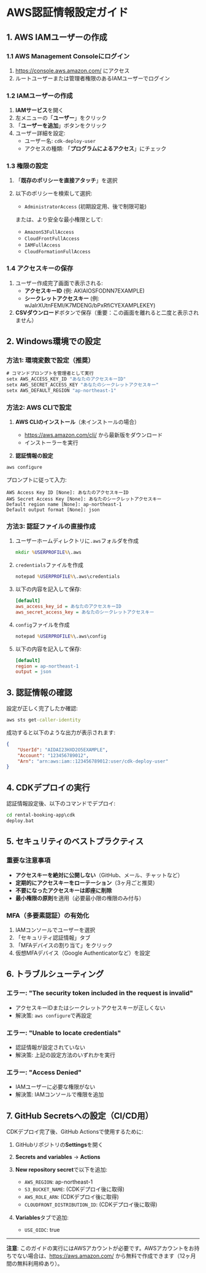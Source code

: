 # AWS認証情報設定ガイド

## 1. AWS IAMユーザーの作成

### 1.1 AWS Management Consoleにログイン
1. https://console.aws.amazon.com/ にアクセス
2. ルートユーザーまたは管理者権限のあるIAMユーザーでログイン

### 1.2 IAMユーザーの作成
1. **IAMサービス**を開く
2. 左メニューの「**ユーザー**」をクリック
3. 「**ユーザーを追加**」ボタンをクリック
4. ユーザー詳細を設定:
   - ユーザー名: `cdk-deploy-user`
   - アクセスの種類: 「**プログラムによるアクセス**」にチェック

### 1.3 権限の設定
1. 「**既存のポリシーを直接アタッチ**」を選択
2. 以下のポリシーを検索して選択:
   - `AdministratorAccess` (初期設定用、後で制限可能)
   
   または、より安全な最小権限として:
   - `AmazonS3FullAccess`
   - `CloudFrontFullAccess`
   - `IAMFullAccess`
   - `CloudFormationFullAccess`

### 1.4 アクセスキーの保存
1. ユーザー作成完了画面で表示される:
   - **アクセスキーID** (例: AKIAIOSFODNN7EXAMPLE)
   - **シークレットアクセスキー** (例: wJalrXUtnFEMI/K7MDENG/bPxRfiCYEXAMPLEKEY)
2. **CSVダウンロード**ボタンで保存（重要：この画面を離れると二度と表示されません）

## 2. Windows環境での設定

### 方法1: 環境変数で設定（推奨）

```cmd
# コマンドプロンプトを管理者として実行
setx AWS_ACCESS_KEY_ID "あなたのアクセスキーID"
setx AWS_SECRET_ACCESS_KEY "あなたのシークレットアクセスキー"
setx AWS_DEFAULT_REGION "ap-northeast-1"
```

### 方法2: AWS CLIで設定

1. **AWS CLIのインストール**（未インストールの場合）
   - https://aws.amazon.com/cli/ から最新版をダウンロード
   - インストーラーを実行

2. **認証情報の設定**
```cmd
aws configure
```

プロンプトに従って入力:
```
AWS Access Key ID [None]: あなたのアクセスキーID
AWS Secret Access Key [None]: あなたのシークレットアクセスキー
Default region name [None]: ap-northeast-1
Default output format [None]: json
```

### 方法3: 認証ファイルの直接作成

1. ユーザーホームディレクトリに`.aws`フォルダを作成
   ```cmd
   mkdir %USERPROFILE%\.aws
   ```

2. `credentials`ファイルを作成
   ```cmd
   notepad %USERPROFILE%\.aws\credentials
   ```

3. 以下の内容を記入して保存:
   ```ini
   [default]
   aws_access_key_id = あなたのアクセスキーID
   aws_secret_access_key = あなたのシークレットアクセスキー
   ```

4. `config`ファイルを作成
   ```cmd
   notepad %USERPROFILE%\.aws\config
   ```

5. 以下の内容を記入して保存:
   ```ini
   [default]
   region = ap-northeast-1
   output = json
   ```

## 3. 認証情報の確認

設定が正しく完了したか確認:

```cmd
aws sts get-caller-identity
```

成功すると以下のような出力が表示されます:
```json
{
    "UserId": "AIDAI23HXD2O5EXAMPLE",
    "Account": "123456789012",
    "Arn": "arn:aws:iam::123456789012:user/cdk-deploy-user"
}
```

## 4. CDKデプロイの実行

認証情報設定後、以下のコマンドでデプロイ:

```cmd
cd rental-booking-app\cdk
deploy.bat
```

## 5. セキュリティのベストプラクティス

### 重要な注意事項
- **アクセスキーを絶対に公開しない**（GitHub、メール、チャットなど）
- **定期的にアクセスキーをローテーション**（3ヶ月ごと推奨）
- **不要になったアクセスキーは即座に削除**
- **最小権限の原則**を適用（必要最小限の権限のみ付与）

### MFA（多要素認証）の有効化
1. IAMコンソールでユーザーを選択
2. 「セキュリティ認証情報」タブ
3. 「MFAデバイスの割り当て」をクリック
4. 仮想MFAデバイス（Google Authenticatorなど）を設定

## 6. トラブルシューティング

### エラー: "The security token included in the request is invalid"
- アクセスキーIDまたはシークレットアクセスキーが正しくない
- 解決策: `aws configure`で再設定

### エラー: "Unable to locate credentials"
- 認証情報が設定されていない
- 解決策: 上記の設定方法のいずれかを実行

### エラー: "Access Denied"
- IAMユーザーに必要な権限がない
- 解決策: IAMコンソールで権限を追加

## 7. GitHub Secretsへの設定（CI/CD用）

CDKデプロイ完了後、GitHub Actionsで使用するために:

1. GitHubリポジトリの**Settings**を開く
2. **Secrets and variables** → **Actions**
3. **New repository secret**で以下を追加:
   - `AWS_REGION`: ap-northeast-1
   - `S3_BUCKET_NAME`: (CDKデプロイ後に取得)
   - `AWS_ROLE_ARN`: (CDKデプロイ後に取得)
   - `CLOUDFRONT_DISTRIBUTION_ID`: (CDKデプロイ後に取得)

4. **Variables**タブで追加:
   - `USE_OIDC`: true

---

**注意**: このガイドの実行にはAWSアカウントが必要です。AWSアカウントをお持ちでない場合は、https://aws.amazon.com/ から無料で作成できます（12ヶ月間の無料利用枠あり）。